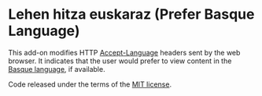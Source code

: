 # Lehen hitza euskaraz (Prefer Basque Language)

This add-on modifies HTTP [Accept-Language](https://www.w3.org/Protocols/rfc2616/rfc2616-sec14.html#sec14.4) headers sent by the web browser. It indicates that the user would prefer to view content in the [Basque language](https://en.wikipedia.org/wiki/Basque_language), if available.

Code released under the terms of the [MIT license](https://opensource.org/licenses/MIT).
